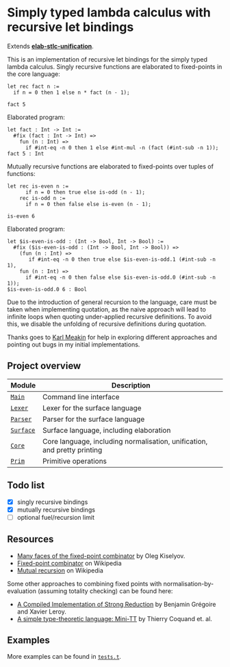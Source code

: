 # Simply typed lambda calculus with recursive let bindings

Extends [**elab-stlc-unification**](../elab-stlc-unification).

This is an implementation of recursive let bindings for the simply typed lambda
calculus. Singly recursive functions are elaborated to fixed-points in the core
language:

<!-- $MDX file=examples/fact.txt -->
```
let rec fact n :=
  if n = 0 then 1 else n * fact (n - 1);

fact 5
```

Elaborated program:

<!-- $MDX file=examples/fact.stdout -->
```
let fact : Int -> Int :=
  #fix (fact : Int -> Int) =>
    fun (n : Int) =>
      if #int-eq -n 0 then 1 else #int-mul -n (fact (#int-sub -n 1));
fact 5 : Int
```

Mutually recursive functions are elaborated to fixed-points over tuples of
functions:

<!-- $MDX file=examples/even-odd.txt -->
```
let rec is-even n :=
      if n = 0 then true else is-odd (n - 1);
    rec is-odd n :=
      if n = 0 then false else is-even (n - 1);

is-even 6
```

Elaborated program:

<!-- $MDX file=examples/even-odd.stdout -->
```
let $is-even-is-odd : (Int -> Bool, Int -> Bool) :=
  #fix ($is-even-is-odd : (Int -> Bool, Int -> Bool)) =>
    (fun (n : Int) =>
       if #int-eq -n 0 then true else $is-even-is-odd.1 (#int-sub -n 1),
    fun (n : Int) =>
      if #int-eq -n 0 then false else $is-even-is-odd.0 (#int-sub -n 1));
$is-even-is-odd.0 6 : Bool
```

Due to the introduction of general recursion to the language, care must be taken
when implementing quotation, as the naive approach will lead to infinite loops
when quoting under-applied recursive definitions. To avoid this, we disable the
unfolding of recursive definitions during quotation.

Thanks goes to [Karl Meakin](https://github.com/Kmeakin) for help in exploring
different approaches and pointing out bugs in my initial implementations.

## Project overview

| Module        | Description                             |
| ------------- | --------------------------------------- |
| [`Main`]      | Command line interface                  |
| [`Lexer`]     | Lexer for the surface language          |
| [`Parser`]    | Parser for the surface language         |
| [`Surface`]   | Surface language, including elaboration |
| [`Core`]      | Core language, including normalisation, unification, and pretty printing |
| [`Prim`]      | Primitive operations                    |

[`Main`]: ./Main.ml
[`Lexer`]: ./Lexer.mll
[`Parser`]: ./Parser.mly
[`Surface`]: ./Surface.ml
[`Core`]: ./Core.ml
[`Prim`]: ./Prim.ml

## Todo list

- [x] singly recursive bindings
- [x] mutually recursive bindings
- [ ] optional fuel/recursion limit

## Resources

- [Many faces of the fixed-point combinator](https://okmij.org/ftp/Computation/fixed-point-combinators.html)
  by Oleg Kiselyov.
- [Fixed-point combinator](https://en.wikipedia.org/wiki/Fixed-point_combinator) on Wikipedia
- [Mutual recursion](https://en.wikipedia.org/wiki/Mutual_recursion) on Wikipedia

Some other approaches to combining fixed points with normalisation-by-evaluation
(assuming totality checking) can be found here:

- [A Compiled Implementation of Strong Reduction](https://xavierleroy.org/publi/strong-reduction.pdf)
  by Benjamin Grégoire and Xavier Leroy.
- [A simple type-theoretic language: Mini-TT](https://web.archive.org/web/20220208175952/https://www.cse.chalmers.se/~bengt/papers/GKminiTT.pdf)
  by Thierry Coquand et. al.

## Examples

More examples can be found in [`tests.t`](tests.t).
